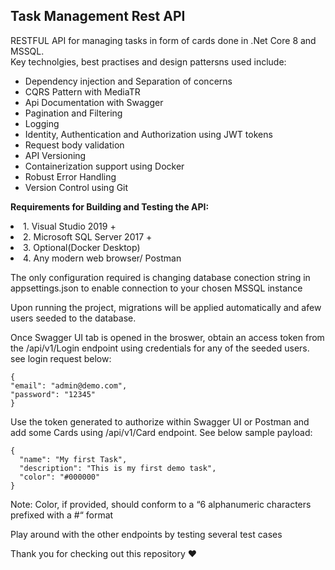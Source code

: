 <h2>Task Management Rest API</h2>
RESTFUL API for managing tasks in form of cards done in .Net Core 8 and MSSQL.<br>
Key technolgies, best practises and design pattersns used include:<br>
<ul>
  <li>Dependency injection and Separation of concerns</li>
  <li>CQRS Pattern with MediaTR</li>
  <li>Api Documentation with Swagger</li>
  <li>Pagination and Filtering</li>
  <li>Logging</li>
  <li>Identity, Authentication and Authorization using JWT tokens</li>
  <li>Request body validation</li>
  <li>API Versioning</li>
  <li>Containerization support using Docker</li>
  <li>Robust Error Handling</li>
  <li>Version Control using Git</li>
</ul>

<b>Requirements for Building and Testing the API:</b><br>
 <li>1. Visual Studio 2019 + </li>
  <li>2. Microsoft SQL Server 2017 + </li>
  <li>3. Optional(Docker Desktop)</li>
  <li>4. Any modern web browser/ Postman </li>
  
The only configuration required is changing database conection string in appsettings.json to enable connection to your chosen MSSQL instance<br>

Upon running the project, migrations will be applied automatically and afew users seeded to the database.<br>

Once Swagger UI tab is opened in the broswer, obtain an access token from the /api/v1/Login endpoint using credentials for any of the seeded users. see login request below:


  ```
  {
  "email": "admin@demo.com",
  "password": "12345"
  }
  ```

Use the token generated to authorize within Swagger UI or Postman and add some Cards using /api/v1/Card endpoint. See below sample payload:

```
{
  "name": "My first Task",
  "description": "This is my first demo task",
  "color": "#000000"
}
```

Note: Color, if provided, should conform to a “6 alphanumeric characters prefixed with a #“ format<br>

Play around with the other endpoints by testing several test cases <br>

Thank you for checking out this repository :heart:



